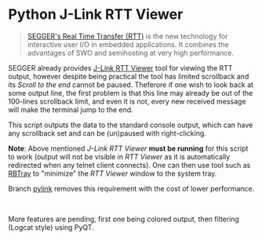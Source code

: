 # Python J-Link RTT Viewer

> [SEGGER's Real Time Transfer (RTT)](https://www.segger.com/products/debug-probes/j-link/technology/about-real-time-transfer/) is the new technology for interactive user I/O in embedded applications. It combines the advantages of SWO and semihosting at very high performance.

SEGGER already provides [J-Link RTT Viewer](https://www.segger.com/products/debug-probes/j-link/technology/about-real-time-transfer/#j-link-rtt-viewer) tool for viewing the RTT output, however despite being practical the tool has limited scrollback and its _Scroll to the end_ cannot be paused.
Theferore if one wish to look back at some output line, the first problem is that this line may already be out of the 100-lines scrollback limit, and even it is not, every new received message will make the terminal jump to the end.

This script outputs the data to the standard console output, which can have any scrollback set and can be (un)paused with right-clicking.

**Note**: Above mentioned _J-Link RTT Viewer_ **must be running** for this script to work (output will not be visible in _RTT Viewer_ as it is automatically redirected when any telnet client connects). One can then use tool such as [RBTray](http://rbtray.sourceforge.net/) to "minimize" the _RTT Viewer_ window to the system tray.

Branch [pylink](/bojanpotocnik/segger-rtt-viewer/tree/pylink) removes this requirement with the cost of lower performance.

<br>

More features are pending, first one being colored output, then filtering (Logcat style) using PyQT. 
